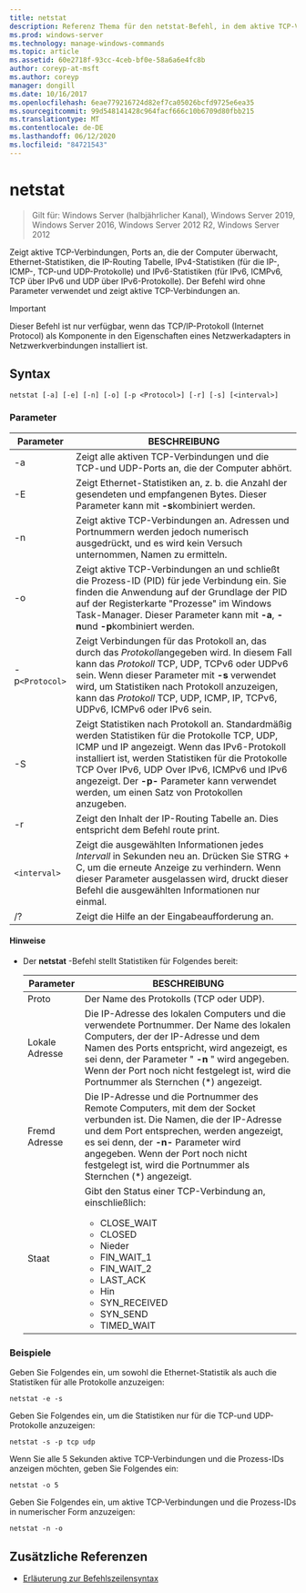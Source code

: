 ```yaml
---
title: netstat
description: Referenz Thema für den netstat-Befehl, in dem aktive TCP-Verbindungen, Ports, die der Computer überwacht, Ethernet-Statistiken, die IP-Routing Tabelle, IPv4-Statistiken und IPv6-Statistiken angezeigt werden.
ms.prod: windows-server
ms.technology: manage-windows-commands
ms.topic: article
ms.assetid: 60e2718f-93cc-4ceb-bf0e-58a6a6e4fc8b
author: coreyp-at-msft
ms.author: coreyp
manager: dongill
ms.date: 10/16/2017
ms.openlocfilehash: 6eae779216724d82ef7ca05026bcfd9725e6ea35
ms.sourcegitcommit: 99d548141428c964facf666c10b6709d80fbb215
ms.translationtype: MT
ms.contentlocale: de-DE
ms.lasthandoff: 06/12/2020
ms.locfileid: "84721543"
---
```

# <a name="netstat"></a>netstat

> Gilt für: Windows Server (halbjährlicher Kanal), Windows Server 2019, Windows Server 2016, Windows Server 2012 R2, Windows Server 2012

Zeigt aktive TCP-Verbindungen, Ports an, die der Computer überwacht, Ethernet-Statistiken, die IP-Routing Tabelle, IPv4-Statistiken (für die IP-, ICMP-, TCP-und UDP-Protokolle) und IPv6-Statistiken (für IPv6, ICMPv6, TCP über IPv6 und UDP über IPv6-Protokolle). Der Befehl wird ohne Parameter verwendet und zeigt aktive TCP-Verbindungen an.

> [!IMPORTANT]
> Dieser Befehl ist nur verfügbar, wenn das TCP/IP-Protokoll (Internet Protocol) als Komponente in den Eigenschaften eines Netzwerkadapters in Netzwerkverbindungen installiert ist.

## <a name="syntax"></a>Syntax

```
netstat [-a] [-e] [-n] [-o] [-p <Protocol>] [-r] [-s] [<interval>]
```

### <a name="parameters"></a>Parameter

| Parameter | BESCHREIBUNG |
| --------- | ----------- |
| -a | Zeigt alle aktiven TCP-Verbindungen und die TCP-und UDP-Ports an, die der Computer abhört. |
| -E | Zeigt Ethernet-Statistiken an, z. b. die Anzahl der gesendeten und empfangenen Bytes. Dieser Parameter kann mit **-s**kombiniert werden. |
| -n | Zeigt aktive TCP-Verbindungen an. Adressen und Portnummern werden jedoch numerisch ausgedrückt, und es wird kein Versuch unternommen, Namen zu ermitteln. |
| -o | Zeigt aktive TCP-Verbindungen an und schließt die Prozess-ID (PID) für jede Verbindung ein. Sie finden die Anwendung auf der Grundlage der PID auf der Registerkarte "Prozesse" im Windows Task-Manager. Dieser Parameter kann mit **-a**, **-n**und **-p**kombiniert werden. |
| -p`<Protocol>` | Zeigt Verbindungen für das Protokoll an, das durch das *Protokoll*angegeben wird. In diesem Fall kann das *Protokoll* TCP, UDP, TCPv6 oder UDPv6 sein. Wenn dieser Parameter mit **-s** verwendet wird, um Statistiken nach Protokoll anzuzeigen, kann das *Protokoll* TCP, UDP, ICMP, IP, TCPv6, UDPv6, ICMPv6 oder IPv6 sein. |
| -S | Zeigt Statistiken nach Protokoll an. Standardmäßig werden Statistiken für die Protokolle TCP, UDP, ICMP und IP angezeigt. Wenn das IPv6-Protokoll installiert ist, werden Statistiken für die Protokolle TCP Over IPv6, UDP Over IPv6, ICMPv6 und IPv6 angezeigt. Der **-p-** Parameter kann verwendet werden, um einen Satz von Protokollen anzugeben. |
| -r | Zeigt den Inhalt der IP-Routing Tabelle an. Dies entspricht dem Befehl route print. |
| `<interval>` | Zeigt die ausgewählten Informationen jedes *Intervall* in Sekunden neu an. Drücken Sie STRG + C, um die erneute Anzeige zu verhindern. Wenn dieser Parameter ausgelassen wird, druckt dieser Befehl die ausgewählten Informationen nur einmal. |
| /? | Zeigt die Hilfe an der Eingabeaufforderung an. |

#### <a name="remarks"></a>Hinweise

- Der **netstat** -Befehl stellt Statistiken für Folgendes bereit:

    | Parameter | BESCHREIBUNG |
    | --------- | ----------- |
    | Proto | Der Name des Protokolls (TCP oder UDP). |
    | Lokale Adresse | Die IP-Adresse des lokalen Computers und die verwendete Portnummer. Der Name des lokalen Computers, der der IP-Adresse und dem Namen des Ports entspricht, wird angezeigt, es sei denn, der Parameter " **-n** " wird angegeben. Wenn der Port noch nicht festgelegt ist, wird die Portnummer als Sternchen (*) angezeigt. |
    | Fremd Adresse | Die IP-Adresse und die Portnummer des Remote Computers, mit dem der Socket verbunden ist. Die Namen, die der IP-Adresse und dem Port entsprechen, werden angezeigt, es sei denn, der **-n-** Parameter wird angegeben. Wenn der Port noch nicht festgelegt ist, wird die Portnummer als Sternchen (*) angezeigt. |
    | Staat | Gibt den Status einer TCP-Verbindung an, einschließlich:<ul><li>CLOSE_WAIT</li><li>CLOSED</li><li>Nieder</li><li>FIN_WAIT_1</li><li>FIN_WAIT_2</li><li>LAST_ACK</li><li>Hin</li><li>SYN_RECEIVED</li><li>SYN_SEND</li><li>TIMED_WAIT</li></ul> |

### <a name="examples"></a>Beispiele

Geben Sie Folgendes ein, um sowohl die Ethernet-Statistik als auch die Statistiken für alle Protokolle anzuzeigen:

```
netstat -e -s
```

Geben Sie Folgendes ein, um die Statistiken nur für die TCP-und UDP-Protokolle anzuzeigen:

```
netstat -s -p tcp udp
```

Wenn Sie alle 5 Sekunden aktive TCP-Verbindungen und die Prozess-IDs anzeigen möchten, geben Sie Folgendes ein:

```
netstat -o 5
```

Geben Sie Folgendes ein, um aktive TCP-Verbindungen und die Prozess-IDs in numerischer Form anzuzeigen:

```
netstat -n -o
```

## <a name="additional-references"></a>Zusätzliche Referenzen

- [Erläuterung zur Befehlszeilensyntax](command-line-syntax-key.md)

